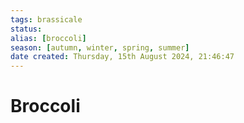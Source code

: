 ```yaml
---
tags: brassicale
status:
alias: [broccoli]
season: [autumn, winter, spring, summer]
date created: Thursday, 15th August 2024, 21:46:47
---
```


# Broccoli
